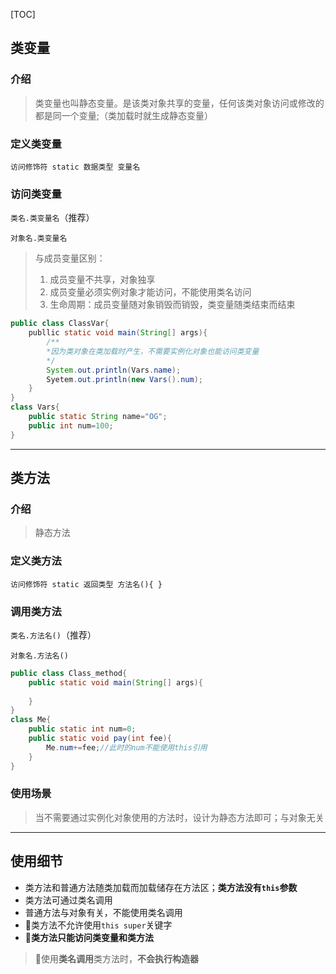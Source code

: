 

[TOC]

##  类变量

###    介绍

> 类变量也叫静态变量。是该类对象共享的变量，任何该类对象访问或修改的都是同一个变量;（类加载时就生成静态变量）

###  定义类变量

`访问修饰符 static 数据类型 变量名`

###  访问类变量

`类名.类变量名`（推荐）

`对象名.类变量名`

> 与成员变量区别：
>
> 1. 成员变量不共享，对象独享
> 2. 成员变量必须实例对象才能访问，不能使用类名访问
> 3. 生命周期：成员变量随对象销毁而销毁，类变量随类结束而结束

```java
public class ClassVar{
    publlic static void main(String[] args){
        /**
        *因为类对象在类加载时产生，不需要实例化对象也能访问类变量
        */
        System.out.println(Vars.name);
        Syetem.out.println(new Vars().num);
    }
}
class Vars{
    public static String name="OG";
    public int num=100;
}
```



------

##  类方法

###  介绍

> 静态方法

###  定义类方法

`访问修饰符 static 返回类型 方法名(){ }`

###  调用类方法

`类名.方法名()`（推荐）

`对象名.方法名()`

```java
public class Class_method{
    public static void main(String[] args){
        
    }
}
class Me{
    public static int num=0;
    public static void pay(int fee){
        Me.num+=fee;//此时的num不能使用this引用
    }
}
```

###  使用场景

> 当不需要通过实例化对象使用的方法时，设计为静态方法即可；与对象无关



------

##  使用细节

- 类方法和普通方法随类加载而加载储存在方法区；**类方法没有`this`参数**
- 类方法可通过类名调用
- 普通方法与对象有关，不能使用类名调用
- 🚩类方法不允许使用`this super`关键字
- 🚩**类方法只能访问类变量和类方法**

>   🚩使用**类名调用**类方法时，**不会执行构造器**
